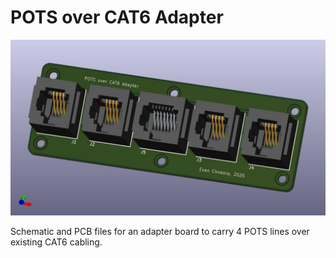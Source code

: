 # POTS over CAT6 Adapter

![PCB image](pots-over-cat6.jpg)

Schematic and PCB files for an adapter board to carry 4 POTS lines over existing CAT6 cabling.

